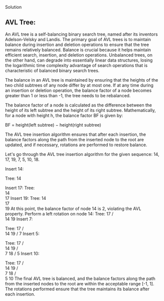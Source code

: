 Solution

## AVL Tree:
An AVL tree is a self-balancing binary search tree, named after its inventors Adelson-Velsky and Landis. The primary goal of AVL trees is to maintain balance during insertion and deletion operations to ensure that the tree remains relatively balanced. Balance is crucial because it helps maintain efficient search, insertion, and deletion operations. Unbalanced trees, on the other hand, can degrade into essentially linear data structures, losing the logarithmic time complexity advantage of search operations that is characteristic of balanced binary search trees.

The balance in an AVL tree is maintained by ensuring that the heights of the two child subtrees of any node differ by at most one. If at any time during an insertion or deletion operation, the balance factor of a node becomes greater than 1 or less than -1, the tree needs to be rebalanced.

The balance factor of a node is calculated as the difference between the height of its left subtree and the height of its right subtree. Mathematically, for a node with height h, the balance factor BF is given by:

BF = height(left subtree) − height(right subtree)

The AVL tree insertion algorithm ensures that after each insertion, the balance factors along the path from the inserted node to the root are updated, and if necessary, rotations are performed to restore balance.


Let's go through the AVL tree insertion algorithm for the given sequence: 14, 17, 19, 7, 5, 10, 18.

Insert 14:

Tree: 14

Insert 17:
Tree:     
  14
    \
    17
Insert 19: 
Tree: 
   14
    \
    17
      \
      19
At this point, the balance factor of node 14 is 2, violating the AVL property.
Perform a left rotation on node 14:
Tree: 
    17
   /  \
  14   19
Insert 7:

Tree:
    17
   /  \
  14   19
 /
7
Insert 5:

Tree:
      17
     /  \
   14   19
 / \
7   18
/
5
Insert 10:

Tree:
      17
     /  \
    14   19
   / \
  7   18
 / \
5  10
The final AVL tree is balanced, and the balance factors along the path from the inserted nodes to the root are within the acceptable range [-1, 1]. The rotations performed ensure that the tree maintains its balance after each insertion.